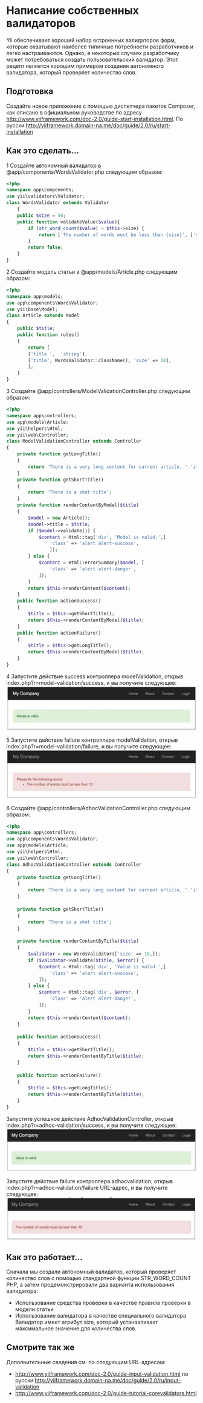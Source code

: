 Написание собственных валидаторов
===
Yii обеспечивает хороший набор встроенных валидаторов форм, которые охватывают наиболее типичные потребности разработчиков и легко настраиваются. Однако, в некоторых случаях разработчику может потребоваться создать пользовательский валидатор.
Этот рецепт является хорошим примером создания автономного валидатора, который проверяет количество слов.

Подготовка
---
Создайте новое приложение с помощью диспетчера пакетов Composer, как описано в официальном руководстве по адресу
<http://www.yiiframework.com/doc-2.0/guide-start-installation.html>.
По русски <http://yiiframework.domain-na.me/doc/guide/2.0/ru/start-installation>

Как это сделать...
---

1 Создайте автономный валидатор в @app/components/WordsValidator.php следующим образом:
```php
<?php
namespace app\components;
use yii\validators\Validator;
class WordsValidator extends Validator
    {
    public $size = 50;
    public function validateValue($value){
        if (str_word_count($value) > $this->size) {
            return ['The number of words must be less than {size}', ['size' =>$this->size]];
        }
        return false;
    }
}
```

2 Создайте модель статьи в @app/models/Article.php следующим образом:
```php
<?php
namespace app\models;
use app\components\WordsValidator;
use yii\base\Model;
class Article extends Model
{
    public $title;
    public function rules()
    {
        return [
        ['title ',	'string'],
        ['title', WordsValidator::className(), 'size' => 10],
        ];
    }
}
```

3 Создайте @app/controllers/ModelValidationController.php следующим образом:
```php
<?php
namespace app\controllers;
use app\models\Article;
use yii\helpers\Html;
use yii\web\Controller;
class ModelValidationController extends Controller
{
    private function getLongTitle()
    {
        return 'There is a very long content for current article, '.'it should be less then ten words';
    }
    private function getShortTitle()
    {
        return 'There is a shot title';
    }
    private function renderContentByModel($title)
    {
        $model = new Article();
        $model->title = $title;
        if ($model->validate()) {
            $content = Html::tag('div', 'Model is valid.',[
                'class' => 'alert alert-success',
                ]);
        } else {
            $content = Html::errorSummary($model, [
                'class' => 'alert alert-danger',
            ]);
        }
        return $this->renderContent($content);
    }
    public function actionSuccess()
    {
        $title = $this->getShortTitle();
        return $this->renderContentByModel($title);
    }
    public function actionFailure()
    {
        $title = $this->getLongTitle();
        return $this->renderContentByModel($title);
    }
}
```

4 Запустите действие success контроллера modelValidation, открыв index.php?r=model-validation/success, и вы получите следующее:
![](img/169_1.jpg)

5 Запустите действие failure контроллера modelValidation, открыв index.php?r=model-validation/failure, и вы получите следующее: 
![](img/170_1.jpg)

6 Создайте @app/controllers/AdhocValidationController.php следующим образом:
```php
<?php
namespace app\controllers;
use app\components\WordsValidator;
use app\models\Article;
use yii\helpers\Html;
use yii\web\Controller;
class AdhocValidationController extends Controller
{
    private function getLongTitle()
    {
        return 'There is a very long content for current article, '.'it should be less then ten words';
    }

    private function getShortTitle()
    {
        return 'There is a shot title';
    }

    private function renderContentByTitle($title)
    {
        $validator = new WordsValidator(['size' => 10,]);
        if ($validator->validate($title, $error)) {
            $content = Html::tag('div', 'Value is valid.',[
                'class' => 'alert alert-success',
            ]);
        } else {
            $content = Html::tag('div', $error, [
                'class' => 'alert alert-danger',
            ]);
        }
        return $this->renderContent($content);
    }

    public function actionSuccess()
    {
        $title = $this->getShortTitle();
        return $this->renderContentByTitle($title);
    }

    public function actionFailure()
    {
        $title = $this->getLongTitle();
        return $this->renderContentByTitle($title);
    }
}
```
Запустите успешное действие AdhocValidationController, открыв index.php?r=adhoc-validation/success, и вы получите следующее:
![](img/171_1.jpg)

Запустите действие failure контроллера adhocvalidation, открыв index.php?r=adhoc-validation/failure URL-адрес, и вы получите следующее:
![](img/171_2.jpg)

Как это работает...
---
Сначала мы создали автономный валидатор, который проверяет количество слов с помощью стандартной функции STR_WORD_COUNT PHP, а затем продемонстрировали два варианта использования валидатора:
* Использование средства проверки в качестве правила проверки в модели статьи
* Использование валидатора в качестве специального валидатора
Валидатор имеет атрибут size, который устанавливает максимальное значение для количества слов.

Смотрите так же
---
Дополнительные сведения см. по следующим URL-адресам:
* <http://www.yiiframework.com/doc-2.0/guide-input-validation.html>
по русски <http://yiiframework.domain-na.me/doc/guide/2.0/ru/input-validation>
* <http://www.yiiframework.com/doc-2.0/guide-tutorial-corevalidators.html>
